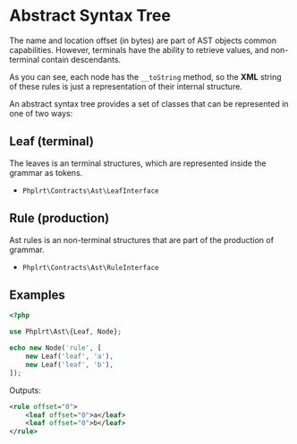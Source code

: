 # Abstract Syntax Tree

The name and location offset (in bytes) are part of AST objects 
common capabilities. However, terminals have the ability to retrieve 
values, and non-terminal contain descendants.

As you can see, each node has the `__toString` method, so the **XML** string
of these rules is just a representation of their internal structure.

An abstract syntax tree provides a set of classes 
that can be represented in one of two ways:

## Leaf (terminal)

The leaves is an terminal structures, which are represented inside the grammar as tokens.
 
- `Phplrt\Contracts\Ast\LeafInterface`

## Rule (production)

Ast rules is an non-terminal structures that are part of 
the production of grammar.

- `Phplrt\Contracts\Ast\RuleInterface` 

## Examples

```php
<?php

use Phplrt\Ast\{Leaf, Node};

echo new Node('rule', [
    new Leaf('leaf', 'a'),
    new Leaf('leaf', 'b'),
]);
```

Outputs:

```xml
<rule offset="0">
    <leaf offset="0">a</leaf>
    <leaf offset="0">b</leaf>
</rule>
```
